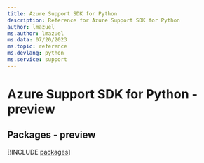 ```yaml
---
title: Azure Support SDK for Python
description: Reference for Azure Support SDK for Python
author: lmazuel
ms.author: lmazuel
ms.data: 07/20/2023
ms.topic: reference
ms.devlang: python
ms.service: support
---
```

# Azure Support SDK for Python - preview
## Packages - preview
[!INCLUDE [packages](support-index.md)]